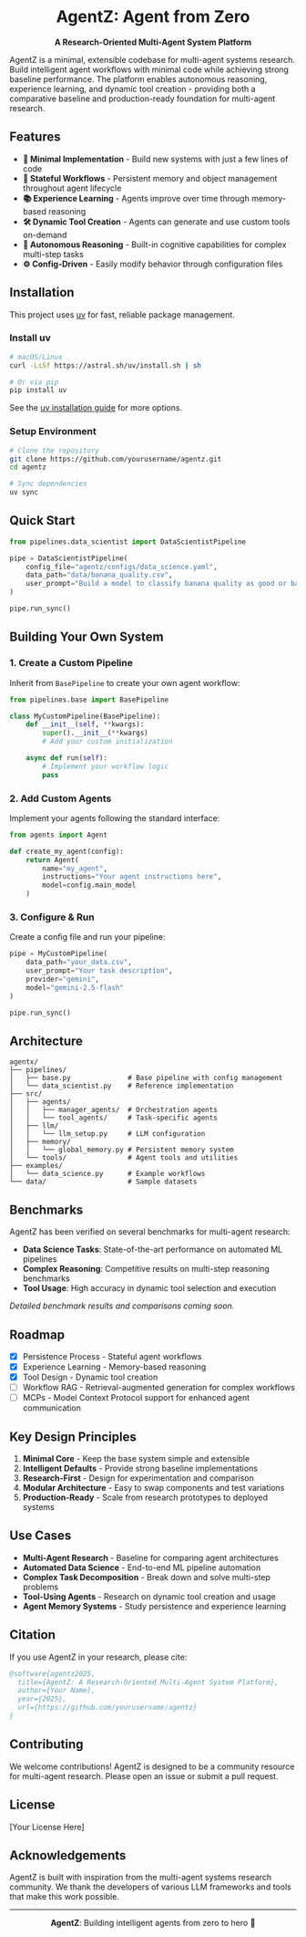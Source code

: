 <div align="center">

# AgentZ: Agent from Zero

**A Research-Oriented Multi-Agent System Platform**

</div>

AgentZ is a minimal, extensible codebase for multi-agent systems research. Build intelligent agent workflows with minimal code while achieving strong baseline performance. The platform enables autonomous reasoning, experience learning, and dynamic tool creation - providing both a comparative baseline and production-ready foundation for multi-agent research.

## Features

- **🎯 Minimal Implementation** - Build new systems with just a few lines of code
- **🔄 Stateful Workflows** - Persistent memory and object management throughout agent lifecycle
- **📚 Experience Learning** - Agents improve over time through memory-based reasoning
- **🛠️ Dynamic Tool Creation** - Agents can generate and use custom tools on-demand
- **🧠 Autonomous Reasoning** - Built-in cognitive capabilities for complex multi-step tasks
- **⚙️ Config-Driven** - Easily modify behavior through configuration files

## Installation

This project uses [uv](https://docs.astral.sh/uv/) for fast, reliable package management.

### Install uv

```bash
# macOS/Linux
curl -LsSf https://astral.sh/uv/install.sh | sh

# Or via pip
pip install uv
```

See the [uv installation guide](https://docs.astral.sh/uv/getting-started/installation/) for more options.

### Setup Environment

```bash
# Clone the repository
git clone https://github.com/yourusername/agentz.git
cd agentz

# Sync dependencies
uv sync
```

## Quick Start

```python
from pipelines.data_scientist import DataScientistPipeline

pipe = DataScientistPipeline(
    config_file="agentz/configs/data_science.yaml",
    data_path="data/banana_quality.csv",
    user_prompt="Build a model to classify banana quality as good or bad based on their numerical information about bananas of different quality (size, weight, sweetness, softness, harvest time, ripeness, and acidity). We have uploaded the entire dataset for you here in the banana_quality.csv file.",
)

pipe.run_sync()
```

## Building Your Own System

### 1. Create a Custom Pipeline

Inherit from `BasePipeline` to create your own agent workflow:

```python
from pipelines.base import BasePipeline

class MyCustomPipeline(BasePipeline):
    def __init__(self, **kwargs):
        super().__init__(**kwargs)
        # Add your custom initialization

    async def run(self):
        # Implement your workflow logic
        pass
```

### 2. Add Custom Agents

Implement your agents following the standard interface:

```python
from agents import Agent

def create_my_agent(config):
    return Agent(
        name="my_agent",
        instructions="Your agent instructions here",
        model=config.main_model
    )
```

### 3. Configure & Run

Create a config file and run your pipeline:

```python
pipe = MyCustomPipeline(
    data_path="your_data.csv",
    user_prompt="Your task description",
    provider="gemini",
    model="gemini-2.5-flash"
)

pipe.run_sync()
```

## Architecture

```
agentx/
├── pipelines/
│   ├── base.py              # Base pipeline with config management
│   └── data_scientist.py    # Reference implementation
├── src/
│   ├── agents/
│   │   ├── manager_agents/  # Orchestration agents
│   │   └── tool_agents/     # Task-specific agents
│   ├── llm/
│   │   └── llm_setup.py     # LLM configuration
│   ├── memory/
│   │   └── global_memory.py # Persistent memory system
│   └── tools/               # Agent tools and utilities
├── examples/
│   └── data_science.py      # Example workflows
└── data/                    # Sample datasets
```

## Benchmarks

AgentZ has been verified on several benchmarks for multi-agent research:

- **Data Science Tasks**: State-of-the-art performance on automated ML pipelines
- **Complex Reasoning**: Competitive results on multi-step reasoning benchmarks
- **Tool Usage**: High accuracy in dynamic tool selection and execution

*Detailed benchmark results and comparisons coming soon.*

## Roadmap

- [x] Persistence Process - Stateful agent workflows
- [x] Experience Learning - Memory-based reasoning
- [x] Tool Design - Dynamic tool creation
- [ ] Workflow RAG - Retrieval-augmented generation for complex workflows
- [ ] MCPs - Model Context Protocol support for enhanced agent communication

## Key Design Principles

1. **Minimal Core** - Keep the base system simple and extensible
2. **Intelligent Defaults** - Provide strong baseline implementations
3. **Research-First** - Design for experimentation and comparison
4. **Modular Architecture** - Easy to swap components and test variations
5. **Production-Ready** - Scale from research prototypes to deployed systems

## Use Cases

- **Multi-Agent Research** - Baseline for comparing agent architectures
- **Automated Data Science** - End-to-end ML pipeline automation
- **Complex Task Decomposition** - Break down and solve multi-step problems
- **Tool-Using Agents** - Research on dynamic tool creation and usage
- **Agent Memory Systems** - Study persistence and experience learning

## Citation

If you use AgentZ in your research, please cite:

```bibtex
@software{agentz2025,
  title={AgentZ: A Research-Oriented Multi-Agent System Platform},
  author={Your Name},
  year={2025},
  url={https://github.com/yourusername/agentz}
}
```

## Contributing

We welcome contributions! AgentZ is designed to be a community resource for multi-agent research. Please open an issue or submit a pull request.

## License

[Your License Here]

## Acknowledgements

AgentZ is built with inspiration from the multi-agent systems research community. We thank the developers of various LLM frameworks and tools that make this work possible.

---

<div align="center">

**AgentZ**: Building intelligent agents from zero to hero 🚀

</div>
